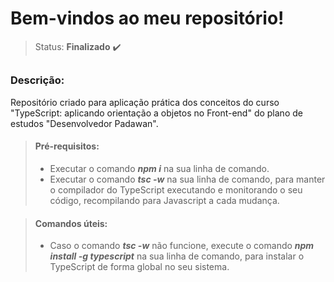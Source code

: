 # Bem-vindos ao meu repositório!

>Status: **Finalizado** ✔️

##

### **Descrição:** 

Repositório criado para aplicação prática dos conceitos do curso "TypeScript: aplicando orientação a objetos no Front-end" do plano de estudos "Desenvolvedor Padawan".

> #### **Pré-requisitos:** 
> - Executar o comando ***npm i*** na sua linha de comando.
> - Executar o comando ***tsc -w*** na sua linha de comando, para manter o compilador do TypeScript executando e monitorando o seu código, recompilando para Javascript a cada mudança.

> #### **Comandos úteis:**
> - Caso o comando ***tsc -w*** não funcione, execute o comando ***npm install -g typescript*** na sua linha de comando, para instalar o TypeScript de forma global no seu sistema.
